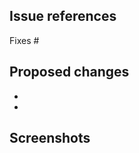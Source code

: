 <!-- READ THIS FIRST

Hello, thank you very much for using your time to submit a pull request for Questie.

Please fill in the information below as good as you can to speed up the review.

If you are updating/adding translations just list the languages you are editing.
-->

## Issue references

Fixes #

## Proposed changes

-
-

## Screenshots

<!-- If you think ingame screenshots would be helpful to understand your changes, it would be great if you simply paste them below -->